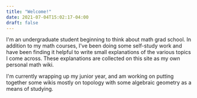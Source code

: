 ```yaml
---
title: "Welcome!"
date: 2021-07-04T15:02:17-04:00
draft: false
---
```


I'm an undergraduate student beginning to think about math grad school. In addition to my math courses, I've been doing some self-study work and have been finding it helpful to write small explanations of the various topics I come across. These explanations are collected on this site as my own personal math wiki. 

I'm currently wrapping up my junior year, and am working on putting together some wikis mostly on topology with some algebraic geometry as a means of studying. 